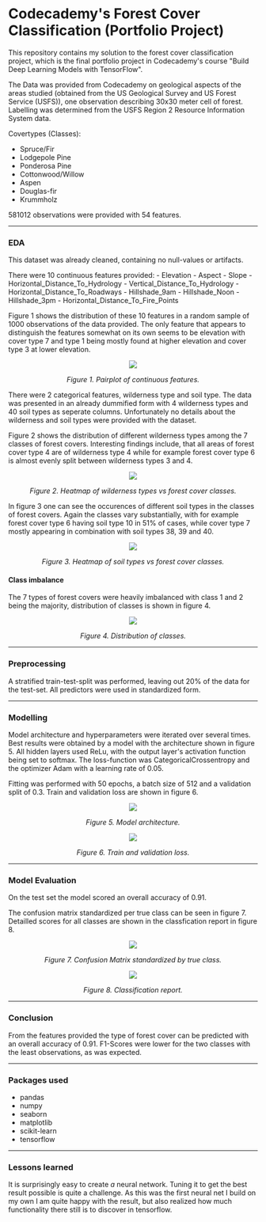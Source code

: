 # Codecademy's Forest Cover Classification (Portfolio Project)

This repository contains my solution to the forest cover classification project, which is the final portfolio project in Codecademy's course "Build Deep Learning Models with TensorFlow".

The Data was provided from Codecademy on geological aspects of the areas studied (obtained from the US Geological Survey and US Forest Service (USFS)), one observation describing 30x30 meter cell of forest. Labelling was determined from the USFS Region 2 Resource Information System data. 

Covertypes (Classes): 
- Spruce/Fir
- Lodgepole Pine
- Ponderosa Pine
- Cottonwood/Willow
- Aspen
- Douglas-fir
- Krummholz

581012 observations were provided with 54 features. 

____________ 

### EDA

This dataset was already cleaned, containing no null-values or artifacts.

There were 10 continuous features provided:
    - Elevation
    - Aspect
    - Slope
    - Horizontal_Distance_To_Hydrology
    - Vertical_Distance_To_Hydrology
    - Horizontal_Distance_To_Roadways
    - Hillshade_9am
    - Hillshade_Noon
    - Hillshade_3pm
    - Horizontal_Distance_To_Fire_Points

Figure 1 shows the distribution of these 10 features in a random sample of 1000 observations of the data provided. The only feature that appears to distinguish the features somewhat on its own seems to be elevation with cover type 7 and type 1 being mostly found at higher elevation and cover type 3 at lower elevation. 

<p align="center"><img src="/visuals/pairplot_1.png"></p>  
<p align="center"><i>Figure 1. Pairplot of continuous features.</i></p> 

There were 2 categorical features, wilderness type and soil type. The data was presented in an already dummified form with 4 wilderness types and 40 soil types as seperate columns. Unfortunately no details about the wilderness and soil types were provided with the dataset. 

Figure 2 shows the distribution of different wilderness types among the 7 classes of forest covers. Interesting findings include, that all areas of forest cover type 4 are of wilderness type 4 while for example forest cover type 6 is almost evenly split between wilderness types 3 and 4. 

<p align="center"><img src="/visuals/wilderness_heatmap.png"></p>  
<p align="center"><i>Figure 2. Heatmap of wilderness types vs forest cover classes.</i></p> 

In figure 3 one can see the occurences of different soil types in the classes of forest covers. Again the classes vary substantially, with for example forest cover type 6 having soil type 10 in 51% of cases, while cover type 7 mostly appearing in combination with soil types 38, 39 and 40.

<p align="center"><img src="/visuals/soiltype_heatmap.png"></p>  
<p align="center"><i>Figure 3. Heatmap of soil types vs forest cover classes.</i></p>


#### Class imbalance

The 7 types of forest covers were heavily imbalanced with class 1 and 2 being the majority, distribution of classes is shown in figure 4. 

<p align="center"><img src="/visuals/class_imbalance.png"></p>  
<p align="center"><i>Figure 4. Distribution of classes.</i></p>

____________ 

### Preprocessing

A stratified train-test-split was performed, leaving out 20% of the data for the test-set. All predictors were used in standardized form. 

____________

### Modelling

Model architecture and hyperparameters were iterated over several times. Best results were obtained by a model with the architecture shown in figure 5. All hidden layers used ReLu, with the output layer's activation function being set to softmax. The loss-function was CategoricalCrossentropy and the optimizer Adam with a learning rate of 0.05. 

Fitting was performed with 50 epochs, a batch size of 512 and a validation split of 0.3. 
Train and validation loss are shown in figure 6.

<p align="center"><img src="/visuals/model_architecture.png"></p>  
<p align="center"><i>Figure 5. Model architecture.</i></p>

<p align="center"><img src="/visuals/loss_curve.png"></p>  
<p align="center"><i>Figure 6. Train and validation loss.</i></p>

____________

### Model Evaluation

On the test set the model scored an overall accuracy of 0.91. 

The confusion matrix standardized per true class can be seen in figure 7. Detailled scores for all classes are shown in the classfication report in figure 8.

<p align="center"><img src="/visuals/confusion_matrix_plot.png"></p>  
<p align="center"><i>Figure 7. Confusion Matrix standardized by true class.</i></p>

<p align="center"><img src="/visuals/classification_report.png"></p>  
<p align="center"><i>Figure 8. Classification report.</i></p>


_____________

### Conclusion

From the features provided the type of forest cover can be predicted with an overall accuracy of 0.91. F1-Scores were lower for the two classes with the least observations, as was expected.

_____________

### Packages used
- pandas
- numpy
- seaborn
- matplotlib
- scikit-learn
- tensorflow


____________

### Lessons learned

It is surprisingly easy to create <i>a</i> neural network. Tuning it to get the best result possible is quite a challenge. As this was the first neural net I build on my own I am quite happy with the result, but also realized how much functionality there still is to discover in tensorflow. 
